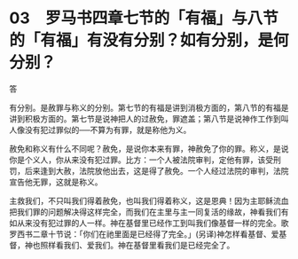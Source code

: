 # 03　罗马书四章七节的「有福」与八节的「有福」有没有分别？如有分别，是何分别？


答

有分别。是赦罪与称义的分别。第七节的有福是讲到消极方面的，第八节的有福是讲到积极方面的。第七节是说神把人的过赦免，罪遮盖；第八节是说神作工作到叫人像没有犯过罪似的──不算为有罪，就是称他为义。

赦免和称义有什么不同呢？赦免，是说你本来有罪，神赦免了你的罪。称义，是说你是个义人，你从来没有犯过罪。比方：一个人被法院审判，定他有罪，该受刑罚，后来逢到大赦，法院放他出去，这是得了赦免。一个人经过法院的审判，法院宣告他无罪，这就是称义。

主救我们，不只叫我们得着赦免，也叫我们得着称义，这是恩典！因为主耶稣流血把我们罪的问题解决得这样完全，而我们在主里与主一同复活的缘故，神看我们有如从来没有犯过罪的人一样。神在基督里已经作工到叫我们像基督一样的完全。歌罗西书二章十节说：「你们在祂里面是已经得了完全。」(另译)神怎样看基督、爱基督，神也照样看我们、爱我们。神在基督里看我们是已经完全了。
